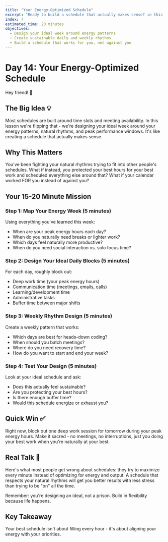 ```yaml
---
title: "Your Energy-Optimized Schedule"
excerpt: "Ready to build a schedule that actually makes sense? in this lesson we create your ideal week based on energy patterns, not arbitrary time blocks."
index: 7
estimated_time: 20 minutes
objectives:
  - Design your ideal week around energy patterns
  - Create sustainable daily and weekly rhythms
  - Build a schedule that works for you, not against you
---
```


# Day 14: Your Energy-Optimized Schedule

Hey friend! 👋

## The Big Idea 💡

Most schedules are built around time slots and meeting availability. In this lesson we're flipping that - we're designing your ideal week around your energy patterns, natural rhythms, and peak performance windows. It's like creating a schedule that actually makes sense.

## Why This Matters

You've been fighting your natural rhythms trying to fit into other people's schedules. What if instead, you protected your best hours for your best work and scheduled everything else around that? What if your calendar worked FOR you instead of against you?

## Your 15-20 Minute Mission

### Step 1: Map Your Energy Week (5 minutes)

Using everything you've learned this week:

- When are your peak energy hours each day?
- When do you naturally need breaks or lighter work?
- Which days feel naturally more productive?
- When do you need social interaction vs. solo focus time?

### Step 2: Design Your Ideal Daily Blocks (5 minutes)

For each day, roughly block out:

- Deep work time (your peak energy hours)
- Communication time (meetings, emails, calls)
- Learning/development time
- Administrative tasks
- Buffer time between major shifts

### Step 3: Weekly Rhythm Design (5 minutes)

Create a weekly pattern that works:

- Which days are best for heads-down coding?
- When should you batch meetings?
- Where do you need recovery time?
- How do you want to start and end your week?

### Step 4: Test Your Design (5 minutes)

Look at your ideal schedule and ask:

- Does this actually feel sustainable?
- Are you protecting your best hours?
- Is there enough buffer time?
- Would this schedule energize or exhaust you?

## Quick Win ✅

Right now, block out one deep work session for tomorrow during your peak energy hours. Make it sacred - no meetings, no interruptions, just you doing your best work when you're naturally at your best.

## Real Talk 💬

Here's what most people get wrong about schedules: they try to maximize every minute instead of optimizing for energy and output. A schedule that respects your natural rhythms will get you better results with less stress than trying to be "on" all the time.

Remember: you're designing an ideal, not a prison. Build in flexibility because life happens.

## Key Takeaway

Your best schedule isn't about filling every hour - it's about aligning your energy with your priorities.
